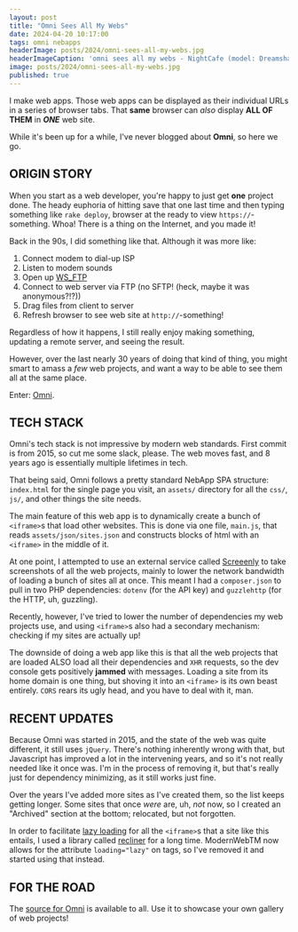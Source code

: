 ```yaml
---
layout: post
title: "Omni Sees All My Webs"
date: 2024-04-20 10:17:00
tags: omni nebapps
headerImage: posts/2024/omni-sees-all-my-webs.jpg
headerImageCaption: 'omni sees all my webs - NightCafe (model: Dreamshaper XL Lightning, preset: NightCafe)'
image: posts/2024/omni-sees-all-my-webs.jpg
published: true
---
```


I make web apps. Those web apps can be displayed as their individual URLs in a series of browser tabs. That **same** browser can _also_ display **ALL OF THEM** in **_ONE_** web site.

While it's been up for a while, I've never blogged about **Omni**, so here we go.

<!--more-->

## ORIGIN STORY

When you start as a web developer, you're happy to just get **one** project done. The heady euphoria of hitting save that one last time and then typing something like `rake deploy`, browser at the ready to view `https://`-something. Whoa! There is a thing on the Internet, and you made it!

Back in the 90s, I did something like that. Although it was more like:

1. Connect modem to dial-up ISP
2. Listen to modem sounds
3. Open up [WS_FTP](https://en.wikipedia.org/wiki/WS_FTP)
4. Connect to web server via FTP (no SFTP! (heck, maybe it was anonymous?!?))
5. Drag files from client to server
6. Refresh browser to see web site at `http://`-something!

Regardless of how it happens, I still really enjoy making something, updating a remote server, and seeing the result.

However, over the last nearly 30 years of doing that kind of thing, you might smart to amass a _few_ web projects, and want a way to be able to see them all at the same place.

Enter: [Omni](https://omni.neb.host).

## TECH STACK

Omni's tech stack is not impressive by modern web standards. First commit is from 2015, so cut me some slack, please. The web moves fast, and 8 years ago is essentially multiple lifetimes in tech.

That being said, Omni follows a pretty standard NebApp SPA structure: `index.html` for the single page you visit, an `assets/` directory for all the `css/`, `js/`, and other things the site needs.

The main feature of this web app is to dynamically create a bunch of `<iframe>`s that load other websites. This is done via one file, `main.js`, that reads `assets/json/sites.json` and constructs blocks of html with an `<iframe>` in the middle of it.

At one point, I attempted to use an external service called [Screeenly](https://github.com/stefanzweifel/screeenly) to take screenshots of all the web projects, mainly to lower the network bandwidth of loading a bunch of sites all at once. This meant I had a `composer.json` to pull in two PHP dependencies: `dotenv` (for the API key) and `guzzlehttp` (for the HTTP, uh, guzzling).

Recently, however, I've tried to lower the number of dependencies my web projects use, and using `<iframe>`s also had a secondary mechanism: checking if my sites are actually up!

The downside of doing a web app like this is that all the web projects that are loaded ALSO load all their dependencies and `XHR` requests, so the dev console gets positively **jammed** with messages. Loading a site from its home domain is one thing, but shoving it into an `<iframe>` is its own beast entirely. `CORS` rears its ugly head, and you have to deal with it, man.

## RECENT UPDATES

Because Omni was started in 2015, and the state of the web was quite different, it still uses `jQuery`. There's nothing inherently wrong with that, but Javascript has improved a lot in the intervening years, and so it's not really needed like it once was. I'm in the process of removing it, but that's really just for dependency minimizing, as it still works just fine.

Over the years I've added more sites as I've created them, so the list keeps getting longer. Some sites that once _were_ are, uh, _not_ now, so I created an "Archived" section at the bottom; relocated, but not forgotten.

In order to facilitate [lazy loading](https://developer.mozilla.org/en-US/docs/Web/Performance/Lazy_loading) for all the `<iframe>`s that a site like this entails, I used a library called [recliner](https://github.com/sourcey/recliner) for a long time. ModernWeb<super>TM</super> now allows for the attribute `loading="lazy"` on tags, so I've removed it and started using that instead.

## FOR THE ROAD

The [source for Omni](https://github.com/michaelchadwick/omni-all-my-webs) is available to all. Use it to showcase your own gallery of web projects!
